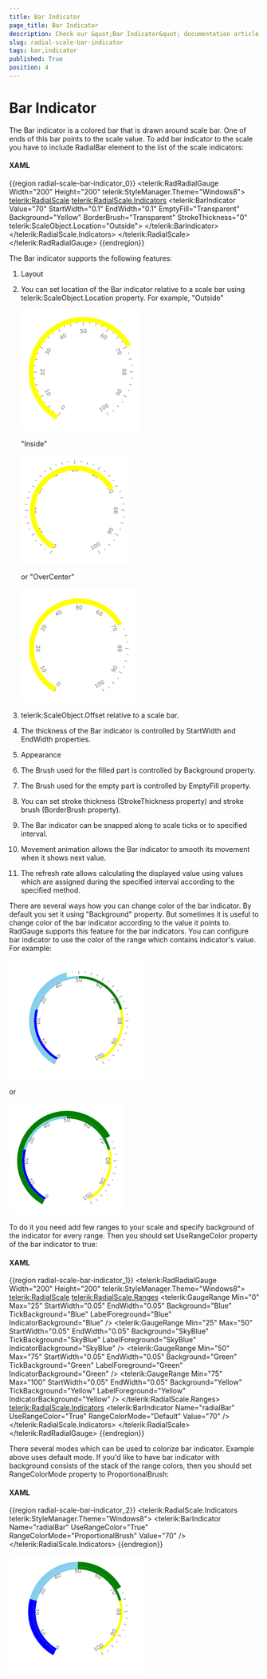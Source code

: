 ```yaml
---
title: Bar Indicator
page_title: Bar Indicator
description: Check our &quot;Bar Indicator&quot; documentation article for the RadGauge {{ site.framework_name }} control.
slug: radial-scale-bar-indicator
tags: bar,indicator
published: True
position: 4
---
```


# Bar Indicator

The Bar indicator is a colored bar that is drawn around scale bar. One of ends of this bar points to the scale value. To add bar indicator to the scale you have to include RadialBar element to the list of the scale indicators:

#### __XAML__
{{region radial-scale-bar-indicator_0}}
	<telerik:RadRadialGauge Width="200" Height="200" telerik:StyleManager.Theme="Windows8">
	    <telerik:RadialScale>
	        <telerik:RadialScale.Indicators>
	            <telerik:BarIndicator
	                    Value="70"
	                    StartWidth="0.1"
	                    EndWidth="0.1"
	                    EmptyFill="Transparent"
	                    Background="Yellow"
	                    BorderBrush="Transparent"
	                    StrokeThickness="0"
	                    telerik:ScaleObject.Location="Outside">
	            </telerik:BarIndicator>
	        </telerik:RadialScale.Indicators>
	    </telerik:RadialScale>
	</telerik:RadRadialGauge>
{{endregion}}

The Bar indicator supports the following features:

1. Layout 

2. You can set location of the Bar indicator relative to a scale bar using telerik:ScaleObject.Location property.
	For example, "Outside" 

	![{{ site.framework_name }} RadGauge ScaleObject Location Outside](images/RadialBarOutside.png)

	"Inside"  

	![{{ site.framework_name }} RadGauge ScaleObject Location Inside](images/RadialBarInside.png)

	or "OverCenter" 

	![{{ site.framework_name }} RadGauge ScaleObject Location OverCenter](images/RadialBarOverCenter.png)

3. telerik:ScaleObject.Offset relative to a scale bar.

4. The thickness of the Bar indicator is controlled by StartWidth and EndWidth properties.

5. Appearance 

6. The Brush used for the filled part is controlled by Background property.

7. The Brush used for the empty part is controlled by EmptyFill property.

8. You can set stroke thickness (StrokeThickness property) and stroke brush (BorderBrush property).

9. The Bar indicator can be snapped along to scale ticks or to specified interval.

10. Movement animation allows the Bar indicator to smooth its movement when it shows next value.

11. The refresh rate allows calculating the displayed value using values which are assigned during the specified interval according to the specified method.

There are several ways how you can change color of the bar indicator. By default you set it using "Background" property. But sometimes it is useful to change color of the bar indicator according to the value it points to. RadGauge supports this feature for the bar indicators. You can configure bar indicator to use the color of the range which contains indicator's value. For example:

![{{ site.framework_name }} RadGauge Use Range Colors 25 50](images/RadialBarRange2550.png) 

or 

![{{ site.framework_name }} RadGauge Use Range Colors 50 75](images/RadialBarRange5075.png)

To do it you need add few ranges to your scale and specify background of the indicator for every range. Then you should set UseRangeColor property of the bar indicator to true:

#### __XAML__
{{region radial-scale-bar-indicator_1}}
	<telerik:RadRadialGauge Width="200" Height="200" telerik:StyleManager.Theme="Windows8">
	    <telerik:RadialScale>
	        <telerik:RadialScale.Ranges>
	            <telerik:GaugeRange Min="0" Max="25"
	                StartWidth="0.05"
	                EndWidth="0.05"
	                Background="Blue"
	                TickBackground="Blue"
	                LabelForeground="Blue"
	                IndicatorBackground="Blue" />
	            <telerik:GaugeRange Min="25" Max="50"
	                StartWidth="0.05"
	                EndWidth="0.05"
	                Background="SkyBlue"
	                TickBackground="SkyBlue"
	                LabelForeground="SkyBlue"
	                IndicatorBackground="SkyBlue" />
	            <telerik:GaugeRange Min="50" Max="75"
	                StartWidth="0.05"
	                EndWidth="0.05"
	                Background="Green"
	                TickBackground="Green"
	                LabelForeground="Green"
	                IndicatorBackground="Green" />
	            <telerik:GaugeRange Min="75" Max="100"
	                StartWidth="0.05"
	                EndWidth="0.05"
	                Background="Yellow"
	                TickBackground="Yellow"
	                LabelForeground="Yellow"
	                IndicatorBackground="Yellow" />
	        </telerik:RadialScale.Ranges>
	        <telerik:RadialScale.Indicators>
	            <telerik:BarIndicator Name="radialBar" 
	                UseRangeColor="True" 
	                RangeColorMode="Default"
	                Value="70" />
	        </telerik:RadialScale.Indicators>
	    </telerik:RadialScale>
	</telerik:RadRadialGauge>
{{endregion}}

There several modes which can be used to colorize bar indicator. Example above uses default mode. If you'd like to have bar indicator with background consists of the stack of the range colors, then you should set RangeColorMode property to ProportionalBrush:

#### __XAML__
{{region radial-scale-bar-indicator_2}}
	<telerik:RadialScale.Indicators telerik:StyleManager.Theme="Windows8">
		<telerik:BarIndicator Name="radialBar" 
			UseRangeColor="True" 
			RangeColorMode="ProportionalBrush"
			Value="70" />
	 </telerik:RadialScale.Indicators>
{{endregion}}

![{{ site.framework_name }} RadGauge RadialScale RangeColorMode ProportionalBrush](images/RadialBarProportionalBrush.png)